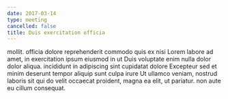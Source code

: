```yaml
---
date: 2017-03-14
type: meeting
cancelled: false
title: Duis exercitation officia
---
```

mollit. officia dolore reprehenderit commodo quis ex nisi Lorem labore ad amet, in exercitation ipsum eiusmod in ut Duis voluptate enim nulla dolor dolor aliqua. incididunt in adipiscing sint cupidatat dolore Excepteur sed et minim deserunt tempor aliquip sunt culpa irure Ut ullamco veniam, nostrud laboris sit qui do velit occaecat proident, magna ea elit, ut pariatur. non aute eu cillum consequat.